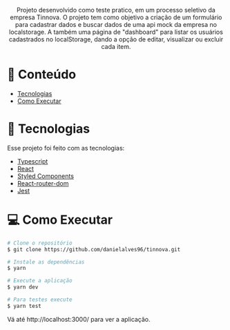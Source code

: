 <p align="center">
   
</p>

<p align="center">
  Projeto desenvolvido como teste pratico, em um processo seletivo da empresa Tinnova. O projeto tem como objetivo a criação de um formulário para cadastrar dados e buscar dados de uma api mock da empresa no localstorage. A também uma página de "dashboard" para listar os usuários cadastrados no localStorage, dando a opção de editar, visualizar ou excluir cada item.
</p>

# 📌 Conteúdo

- [Tecnologias](#tecnologias)
- [Como Executar](#como-executar)

# :rocket: Tecnologias

Esse projeto foi feito com as tecnologias:

- [Typescript](https://www.typescriptlang.org/)
- [React](https://reactjs.org/)
- [Styled Components](https://styled-components.com/)
- [React-router-dom](https://v5.reactrouter.com/)
- [Jest](https://jestjs.io/pt-BR/)

# :computer: Como Executar

```bash
# Clone o repositório
$ git clone https://github.com/danielalves96/tinnova.git
```

```bash
# Instale as dependências
$ yarn

# Execute a aplicação
$ yarn dev
```

```bash
# Para testes execute
$ yarn test

```

Vá até http://localhost:3000/ para ver a aplicação.
